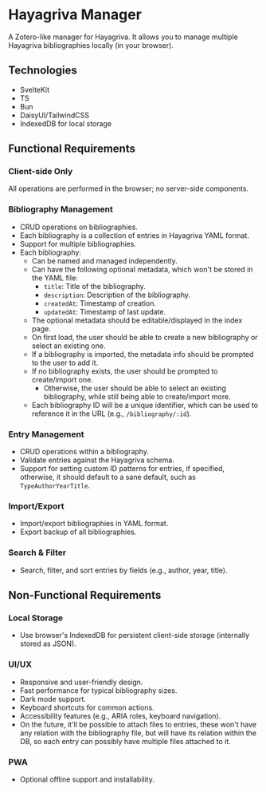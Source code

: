 # Hayagriva Manager

A Zotero-like manager for Hayagriva. It allows you to manage multiple Hayagriva bibliographies locally (in your browser).

## Technologies

- SvelteKit
- TS
- Bun
- DaisyUI/TailwindCSS
- IndexedDB for local storage

## Functional Requirements

### Client-side Only

All operations are performed in the browser; no server-side components.

### Bibliography Management

- CRUD operations on bibliographies.
- Each bibliography is a collection of entries in Hayagriva YAML format.
- Support for multiple bibliographies.
- Each bibliography:
  - Can be named and managed independently.
  - Can have the following optional metadata, which won't be stored in the YAML file:
    - `title`: Title of the bibliography.
    - `description`: Description of the bibliography.
    - `createdAt`: Timestamp of creation.
    - `updatedAt`: Timestamp of last update.
  - The optional metadata should be editable/displayed in the index page.
  - On first load, the user should be able to create a new bibliography or select an existing one.
  - If a bibliography is imported, the metadata info should be prompted to the user to add it.
  - If no bibliography exists, the user should be prompted to create/import one.
    - Otherwise, the user should be able to select an existing bibliography, while still being able to create/import more.
  - Each bibliography ID will be a unique identifier, which can be used to reference it in the URL (e.g., `/bibliography/:id`).

### Entry Management

- CRUD operations within a bibliography.
- Validate entries against the Hayagriva schema.
- Support for setting custom ID patterns for entries, if specified, otherwise, it should default to a sane default, such as `TypeAuthorYearTitle`.

### Import/Export

- Import/export bibliographies in YAML format.
- Export backup of all bibliographies.

### Search & Filter

- Search, filter, and sort entries by fields (e.g., author, year, title).

## Non-Functional Requirements

### Local Storage

- Use browser's IndexedDB for persistent client-side storage (internally stored as JSON).

### UI/UX

- Responsive and user-friendly design.
- Fast performance for typical bibliography sizes.
- Dark mode support.
- Keyboard shortcuts for common actions.
- Accessibility features (e.g., ARIA roles, keyboard navigation).
- On the future, it'll be possible to attach files to entries, these won't have any relation with the bibliography file, but will have its relation within the DB, so each entry can possibly have multiple files attached to it.

### PWA

- Optional offline support and installability.

